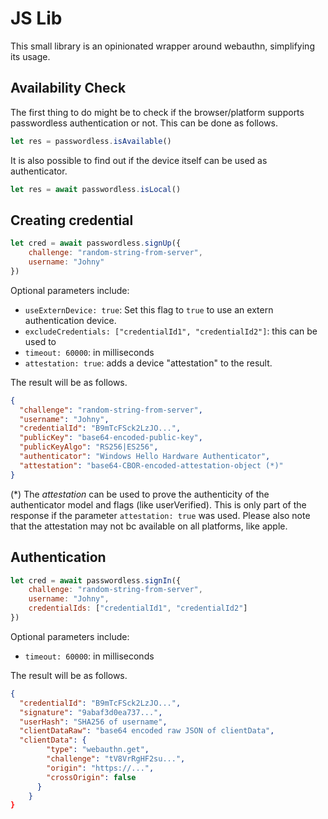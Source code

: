 JS Lib
======

This small library is an opinionated wrapper around webauthn, simplifying its usage.


Availability Check
------------------

The first thing to do might be to check if the browser/platform supports passwordless authentication or not.
This can be done as follows.

```js
let res = passwordless.isAvailable()
```

It is also possible to find out if the device itself can be used as authenticator.

```js
let res = await passwordless.isLocal()
```



Creating credential
-------------------

```js
let cred = await passwordless.signUp({
    challenge: "random-string-from-server",
    username: "Johny"
})
```

Optional parameters include:

- `useExternDevice: true`: Set this flag to `true` to use an extern authentication device.
- `excludeCredentials: ["credentialId1", "credentialId2"]`: this can be used to
- `timeout: 60000`: in milliseconds
- `attestation: true`: adds a device "attestation" to the result.

The result will be as follows.

```json
{
  "challenge": "random-string-from-server",
  "username": "Johny",
  "credentialId": "B9mTcFSck2LzJO...",
  "publicKey": "base64-encoded-public-key",
  "publicKeyAlgo": "RS256|ES256",
  "authenticator": "Windows Hello Hardware Authenticator",
  "attestation": "base64-CBOR-encoded-attestation-object (*)"
}
```

(*) The *attestation* can be used to prove the authenticity of the authenticator model and flags (like userVerified).
This is only part of the response if the parameter `attestation: true` was used.
Please also note that the attestation may not bc available on all platforms, like apple.


Authentication
--------------

```js
let cred = await passwordless.signIn({
    challenge: "random-string-from-server",
    username: "Johny",
    credentialIds: ["credentialId1", "credentialId2"]
})
```

Optional parameters include:

- `timeout: 60000`: in milliseconds


The result will be as follows.

```json
{
  "credentialId": "B9mTcFSck2LzJO...",
  "signature": "9abaf3d0ea737...",
  "userHash": "SHA256 of username",
  "clientDataRaw": "base64 encoded raw JSON of clientData",
  "clientData": {
        "type": "webauthn.get",
        "challenge": "tV8VrRgHF2su...",
        "origin": "https://...",
        "crossOrigin": false
      }
    }
}
```
